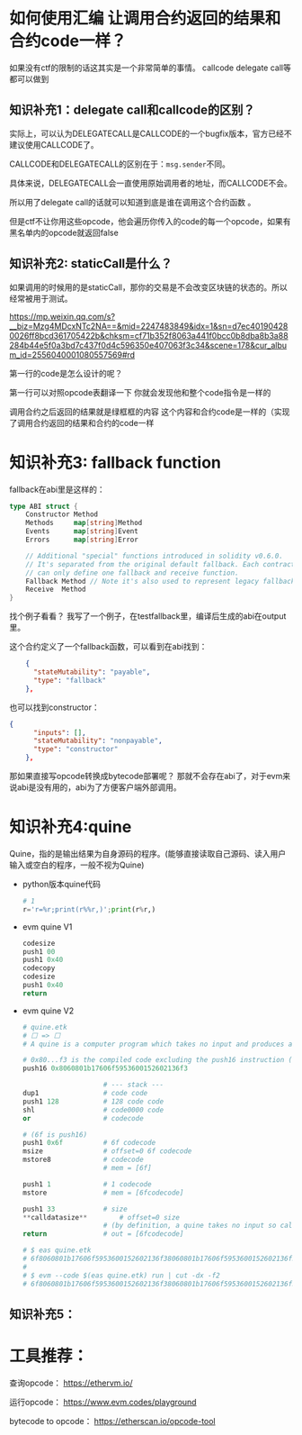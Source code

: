 # 如何使用汇编 让调用合约返回的结果和合约code一样？

如果没有ctf的限制的话这其实是一个非常简单的事情。
callcode delegate call等都可以做到
## 知识补充1：delegate call和callcode的区别？

实际上，可以认为DELEGATECALL是CALLCODE的一个bugfix版本，官方已经不建议使用CALLCODE了。

CALLCODE和DELEGATECALL的区别在于：`msg.sender`不同。

具体来说，DELEGATECALL会一直使用原始调用者的地址，而CALLCODE不会。

所以用了delegate call的话就可以知道到底是谁在调用这个合约函数 。

但是ctf不让你用这些opcode，他会遍历你传入的code的每一个opcode，如果有黑名单内的opcode就返回false

## 知识补充2: staticCall是什么？
如果调用的时候用的是staticCall，那你的交易是不会改变区块链的状态的。所以经常被用于测试。


https://mp.weixin.qq.com/s?__biz=Mzg4MDcxNTc2NA==&mid=2247483849&idx=1&sn=d7ec401904280026ff8bcd361705422b&chksm=cf71b352f8063a441f0bcc0b8dba8b3a88284b44e5f0a3bd7c437f0d4c596350e407063f3c34&scene=178&cur_album_id=2556040001080557569#rd

第一行的code是怎么设计的呢？

第一行可以对照opcode表翻译一下 你就会发现他和整个code指令是一样的

调用合约之后返回的结果就是绿框框的内容 这个内容和合约code是一样的（实现了调用合约返回的结果和合约的code一样


# 知识补充3: fallback function

fallback在abi里是这样的：
```go
type ABI struct {
	Constructor Method
	Methods     map[string]Method
	Events      map[string]Event
	Errors      map[string]Error

	// Additional "special" functions introduced in solidity v0.6.0.
	// It's separated from the original default fallback. Each contract
	// can only define one fallback and receive function.
	Fallback Method // Note it's also used to represent legacy fallback before v0.6.0
	Receive  Method
}
```
找个例子看看？
我写了一个例子，在testfallback里，编译后生成的abi在output里。

这个合约定义了一个fallback函数，可以看到在abi找到：
```json
    {
      "stateMutability": "payable",
      "type": "fallback"
    },
```
也可以找到constructor：

```json
{
      "inputs": [],
      "stateMutability": "nonpayable",
      "type": "constructor"
    },
```

那如果直接写opcode转换成bytecode部署呢？
那就不会存在abi了，对于evm来说abi是没有用的，abi为了方便客户端外部调用。

# 知识补充4:quine
Quine，指的是输出结果为自身源码的程序。(能够直接读取自己源码、读入用户输入或空白的程序，一般不视为Quine)
- python版本quine代码
    
    ```python
    # 1
    r='r=%r;print(r%%r,)';print(r%r,)
    
    ```
    
- evm quine V1
    
    ```python
    codesize
    push1 00
    push1 0x40
    codecopy
    codesize
    push1 0x40
    return
    ```
    
- evm quine V2
    
    ```python
    # quine.etk
    # ⬜ => ⬜
    # A quine is a computer program which takes no input and produces a copy of its own source code as its only output.
    
    # 0x80...f3 is the compiled code excluding the push16 instruction (from dup1 to return)
    push16 0x8060801b17606f5953600152602136f3
    
                        # --- stack ---
    dup1                # code code
    push1 128           # 128 code code
    shl                 # code0000 code
    or                  # codecode
    
    # (6f is push16)
    push1 0x6f          # 6f codecode
    msize               # offset=0 6f codecode
    mstore8             # codecode
                        # mem = [6f]
    
    push1 1             # 1 codecode
    mstore              # mem = [6fcodecode]
    
    push1 33            # size
    **calldatasize**        # offset=0 size 
                        # (by definition, a quine takes no input so calldatasize is 0)
    return              # out = [6fcodecode]
    
    # $ eas quine.etk
    # 6f8060801b17606f5953600152602136f38060801b17606f5953600152602136f3
    #
    # $ evm --code $(eas quine.etk) run | cut -dx -f2
    # 6f8060801b17606f5953600152602136f38060801b17606f5953600152602136f3
    ```

## 知识补充5：


# 工具推荐：
查询opcode：
https://ethervm.io/

运行opcode：
https://www.evm.codes/playground

bytecode to opcode：
https://etherscan.io/opcode-tool